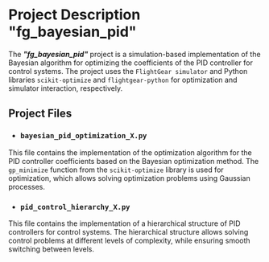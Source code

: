 # Project Description "fg_bayesian_pid"
The ***"fg_bayesian_pid"*** project is a simulation-based implementation of the Bayesian algorithm for optimizing the coefficients of the PID controller for control systems. The project uses the ```FlightGear simulator``` and Python libraries ```scikit-optimize``` and ```flightgear-python``` for optimization and simulator interaction, respectively.

## Project Files
+ ### ```bayesian_pid_optimization_X.py```

This file contains the implementation of the optimization algorithm for the PID controller coefficients based on the Bayesian optimization method. The ```gp_minimize``` function from the ```scikit-optimize``` library is used for optimization, which allows solving optimization problems using Gaussian processes.
<br>

+ ### ```pid_control_hierarchy_X.py```

This file contains the implementation of a hierarchical structure of PID controllers for control systems. The hierarchical structure allows solving control problems at different levels of complexity, while ensuring smooth switching between levels.
